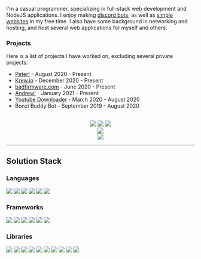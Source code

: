 I'm a casual programmer, specializing in full-stack web development and NodeJS applications. I enjoy making [discord bots](https://github.com/BR88C/peter), as well as [simple websites](https://github.com/badfirmware-com/badfirmware.com) in my free time. I also have some background in networking and hosting, and host several web applications for myself and others.

### Projects
Here is a list of projects I have worked on, excluding several private projects:
- [Peter!](https://github.com/BR88C/peter) - August 2020 - Present
- [Krew.io](https://krew.io) - December 2020 - Present
- [badfirmware.com](https://github.com/badfirmware-com/badfirmware.com) - June 2020 - Present
- [Andrew!](https://github.com/BR88C/andrew) - January 2021 - Present
- [Youtube Downloader](https://github.com/BR88C/youtube-downloader) - March 2020 - August 2020
- Bonzi Buddy Bot - September 2019 - August 2020

<br>
<div align="center">
    <a href="https://twitter.com/BR88C"><img src="https://img.shields.io/badge/twitter%20-%231DA1F2.svg?style=for-the-badge&logo=twitter&logoColor=white"></a>
    <a href="https://discord.com/invite/E2JsYPPJYN"><img src="https://img.shields.io/badge/discord%20-%237289DA.svg?style=for-the-badge&logo=discord&logoColor=white"></a>
    <a href="https://www.patreon.com/BR88C"><img src="https://img.shields.io/badge/patreon%20-%23F96854.svg?style=for-the-badge&logo=patreon&logoColor=white"></a>
    <br>
    <a href="https://github.com/BR88C"><img src="https://github-readme-stats.vercel.app/api?username=BR88C&show_icons=true&bg_color=0D1117&title_color=F0F6FC&text_color=F0F6FC&icon_color=58A6FF&hide_border=true&hide=stars&count_private=true"></a>
    <br>
    <a href="https://github.com/BR88C"><img src="https://github-readme-stats.vercel.app/api/top-langs/?username=BR88C&layout=compact&bg_color=0D1117&title_color=F0F6FC&text_color=F0F6FC&hide_border=true"></a>
</div>

---
## Solution Stack

### Languages
[![](https://img.shields.io/badge/javascript%20-%23323330.svg?style=for-the-badge&logo=javascript)](https://www.javascript.com)
[![](https://img.shields.io/badge/typescript%20-%233178C6.svg?style=for-the-badge&logo=typescript&logoColor=white)](https://www.typescriptlang.org)
[![](https://img.shields.io/badge/html5%20-%23E34F26.svg?style=for-the-badge&logo=html5&logoColor=white)](https://html.spec.whatwg.org/multipage)
[![](https://img.shields.io/badge/css3%20-%231572B6.svg?style=for-the-badge&logo=css3&logoColor=white)](https://www.w3.org/Style/CSS/Overview.en.html)
[![](https://img.shields.io/badge/java%20-%23007396.svg?style=for-the-badge&logo=java&logoColor=white)](https://www.java.com)
[![](https://img.shields.io/badge/gnu%20bash%20-%234EAA25.svg?style=for-the-badge&logo=gnu%20bash&logoColor=white)](https://www.gnu.org/software/bash)

### Frameworks
[![](https://img.shields.io/badge/node.js%20-%2343853D.svg?style=for-the-badge&logo=node.js&logoColor=white)](https://nodejs.org)
[![](https://img.shields.io/badge/grunt%20-%23FBA919.svg?style=for-the-badge&logo=grunt&logoColor=white)](https://gruntjs.com)
[![](https://img.shields.io/badge/webpack%20-%238DD6F9.svg?style=for-the-badge&logo=webpack&logoColor=black)](https://webpack.js.org)
[![](https://img.shields.io/badge/eslint%20-%234B32C3.svg?style=for-the-badge&logo=eslint&logoColor=white)](https://eslint.org)
[![](https://img.shields.io/badge/mongodb%20-%2347A248.svg?style=for-the-badge&logo=mongodb&logoColor=white)](https://www.mongodb.com)
[![](https://img.shields.io/badge/nginx%20-%23269539.svg?style=for-the-badge&logo=nginx&logoColor=white)](https://www.nginx.com)

### Libraries
[![](https://img.shields.io/badge/express%20-%23F2F2F2.svg?style=for-the-badge&logo=express&logoColor=black)](https://expressjs.com)
[![](https://img.shields.io/badge/socket.io%20-%23010101.svg?style=for-the-badge&logo=socket.io&logoColor=white)](https://socket.io)
[![](https://img.shields.io/badge/-docsify-42E382?style=for-the-badge)](https://docsify.js.org)
[![](https://img.shields.io/badge/jquery%20-%230769AD.svg?style=for-the-badge&logo=jquery&logoColor=white)](https://jquery.com)
[![](https://img.shields.io/badge/bootstrap%20-%237952B3.svg?style=for-the-badge&logo=bootstrap&logoColor=white)](https://getbootstrap.com)
[![](https://img.shields.io/badge/-regl-3C005C?style=for-the-badge)](http://regl.party)
[![](https://img.shields.io/badge/three.js%20-%23000000.svg?style=for-the-badge&logo=three.js&logoColor=white)](https://threejs.org)
[![](https://img.shields.io/badge/-ytdl%20core-E33636?style=for-the-badge)](https://www.npmjs.com/package/ytdl-core)
[![](https://img.shields.io/badge/-discord%20rose-E61E64?style=for-the-badge)](https://rose.js.org)
[![](https://img.shields.io/badge/-discord.js-6B74CF?style=for-the-badge)](https://discord.js.org)
